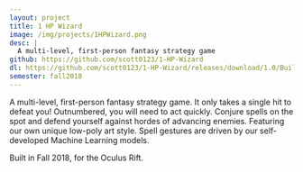 ```yaml
---
layout: project
title: 1 HP Wizard
image: /img/projects/1HPWizard.png
desc: |
  A multi-level, first-person fantasy strategy game
github: https://github.com/scott0123/1-HP-Wizard
dl: https://github.com/scott0123/1-HP-Wizard/releases/download/1.0/Build.zip
semester: fall2018
---
```

A multi-level, first-person fantasy strategy game. It only takes a single hit to defeat you! Outnumbered, you will need to act quickly. Conjure spells on the spot and defend yourself against hordes of advancing enemies. Featuring our own unique low-poly art style. Spell gestures are driven by our self-developed Machine Learning models.

Built in Fall 2018, for the Oculus Rift.